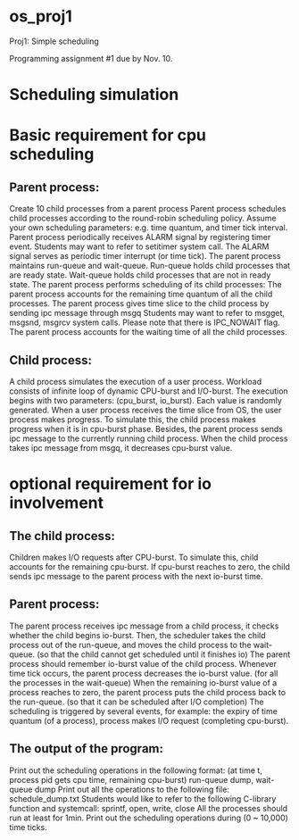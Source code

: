 # os_proj1
Proj1: Simple scheduling


Programming assignment #1 due by Nov. 10. 

# Scheduling simulation
# Basic requirement for cpu scheduling
## Parent process:
Create 10 child processes from a parent process
Parent process schedules child processes according to the round-robin scheduling policy.
Assume your own scheduling parameters: e.g. time quantum, and timer tick interval.
Parent process periodically receives ALARM signal by registering timer event.
Students may want to refer to setitimer system call.
The ALARM signal serves as periodic timer interrupt (or time tick). 
The parent process maintains run-queue and wait-queue. Run-queue holds child processes that are ready state. Wait-queue holds child processes that are not in ready state.
The parent process performs scheduling of its child processes: 
The parent process accounts for the remaining time quantum of all the child processes. 
The parent process gives time slice to the child process by sending ipc message through msgq
Students may want to refer to msgget, msgsnd, msgrcv system calls. Please note that there is IPC_NOWAIT flag.
The parent process accounts for the waiting time of all the child processes.

## Child process:<basic requirement for cpu scheduling>
A child process simulates the execution of a user process. Workload consists of infinite loop of dynamic CPU-burst and I/O-burst. The execution begins with two parameters: (cpu_burst, io_burst). Each value is randomly generated. 
When a user process receives the time slice from OS, the user process makes progress. To simulate this, the child process makes progress when it is in cpu-burst phase. Besides, the parent process sends ipc message to the currently running child process. When the child process takes ipc message from msgq, it decreases cpu-burst value. 

# optional requirement for io involvement
## The child process:
Children makes I/O requests after CPU-burst. To simulate this, child accounts for the remaining cpu-burst. If cpu-burst reaches to zero, the child sends ipc message to the parent process with the next io-burst time. 

## Parent process: <optional requirement for scheduling through processes with cpu-bursts and io-bursts>
The parent process receives ipc message from a child process, it checks whether the child begins io-burst. Then, the scheduler takes the child process out of the run-queue, and moves the child process to the wait-queue. (so that the child cannot get scheduled until it finishes io)
The parent process should remember io-burst value of the child process. Whenever time tick occurs, the parent process decreases the io-burst value. (for all the processes in the wait-queue)
When the remaining io-burst value of a process reaches to zero, the parent process puts the child process back to the run-queue. (so that it can be scheduled after I/O completion)
The scheduling is triggered by several events, for example: the expiry of time quantum (of a process), process makes I/O request (completing cpu-burst).

## The output of the program:<basic requirement for output>
Print out the scheduling operations in the following format:
(at time t, process pid gets cpu time, remaining cpu-burst) run-queue dump, wait-queue dump
Print out all the operations to the following file: schedule_dump.txt
Students would like to refer to the following C-library function and systemcall: sprintf, open, write, close
All the processes should run at least for 1min. 
Print out the scheduling operations during (0 ~ 10,000) time ticks. 

